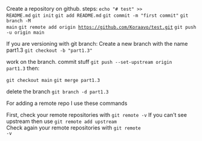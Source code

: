 Create a repository on github.
steps:
<code>echo "# test" >> README.md</code>
<code>git init</code>
<code>git add README.md</code>
<code>git commit -m "first commit"</code>
<code>git branch -M main</code>
<code>git remote add origin https://github.com/Koraavo/test.git</code>
<code>git push -u origin main</code>

If you are versioning with git branch:
Create a new branch with the name part1.3
<code>git checkout -b "part1.3"</code>

work on the branch.
commit stuff
<code>git push --set-upstream origin part1.3</code>
then:

<code>git checkout main</code>
<code>git merge part1.3</code>

delete the branch
<code>git branch -d part1.3</code>

For adding a remote repo I use these commands

First, check your remote repositories with <code>git remote -v</code>
If you can't see upstream then use <code>git remote add upstream <URL></code>
Check again your remote repositories with <code>git remote -v</code>
